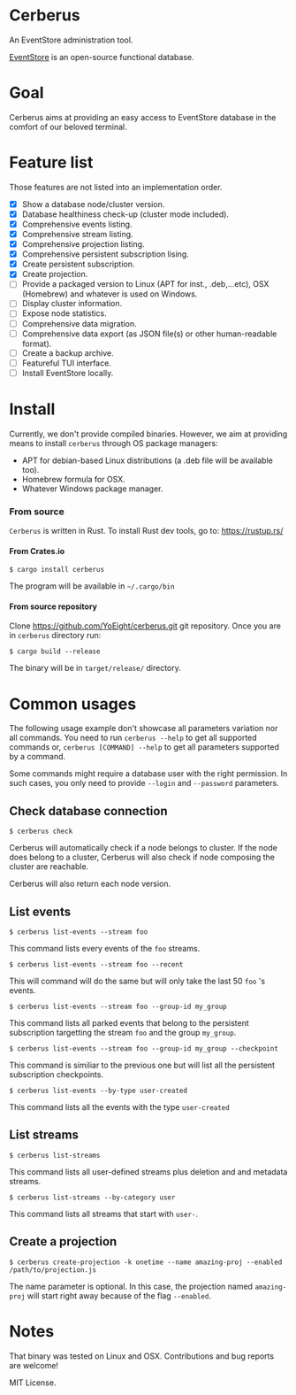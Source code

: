 Cerberus
========

An EventStore administration tool.

[EventStore] is an open-source functional database.

Goal
====

Cerberus aims at providing an easy access to EventStore database in the comfort of our beloved terminal.

Feature list
============

Those features are not listed into an implementation order.

- [x] Show a database node/cluster version.
- [x] Database healthiness check-up (cluster mode included).
- [x] Comprehensive events listing.
- [x] Comprehensive stream listing.
- [x] Comprehensive projection listing.
- [x] Comprehensive persistent subscription lising.
- [x] Create persistent subscription.
- [x] Create projection.
- [ ] Provide a packaged version to Linux (APT for inst., .deb,…etc), OSX (Homebrew) and whatever is used on Windows.
- [ ] Display cluster information.
- [ ] Expose node statistics.
- [ ] Comprehensive data migration.
- [ ] Comprehensive data export (as JSON file(s) or other human-readable format).
- [ ] Create a backup archive.
- [ ] Featureful TUI interface.
- [ ] Install EventStore locally.

Install
=======

Currently, we don't provide compiled binaries. However, we aim at providing means to install `cerberus`
through OS package managers:

* APT for debian-based Linux distributions (a .deb file will be available too).
* Homebrew formula for OSX.
* Whatever Windows package manager.

### From source

`Cerberus` is written in Rust. To install Rust dev tools, go to: https://rustup.rs/

#### From Crates.io

```
$ cargo install cerberus
```

The program will be available in `~/.cargo/bin`

#### From source repository

Clone https://github.com/YoEight/cerberus.git git repository. Once you are in `cerberus` directory run:

```
$ cargo build --release
```

The binary will be in `target/release/` directory.

Common usages
=============

The following usage example don't showcase all parameters variation nor all commands. You need to run
`cerberus --help` to get all supported commands or, `cerberus [COMMAND] --help` to get all parameters supported by a command.

Some commands might require a database user with the right permission. In such cases, you only need to provide `--login` and `--password` parameters.

## Check database connection

```
$ cerberus check
```

Cerberus will automatically check if a node belongs to cluster. If the node does belong to a
cluster, Cerberus will also check if node composing the cluster are reachable.

Cerberus will also return each node version.

## List events

```
$ cerberus list-events --stream foo
```

This command lists every events of the `foo` streams.

```
$ cerberus list-events --stream foo --recent
```

This will command will do the same but will only take the last 50 `foo` 's events.

```
$ cerberus list-events --stream foo --group-id my_group
```
This command lists all parked events that belong to the persistent subscription targetting the stream `foo` and the group
`my_group`.

```
$ cerberus list-events --stream foo --group-id my_group --checkpoint
```
This command is similiar to the previous one but will list all the persistent subscription checkpoints.

```
$ cerberus list-events --by-type user-created
```

This command lists all the events with the type `user-created`

## List streams

```
$ cerberus list-streams
```

This command lists all user-defined streams plus deletion and and metadata streams.

```
$ cerberus list-streams --by-category user
```

This command lists all streams that start with `user-`.

## Create a projection

```
$ cerberus create-projection -k onetime --name amazing-proj --enabled /path/to/projection.js 
```

The name parameter is optional. In this case, the projection named `amazing-proj` will
start right away because of the flag `--enabled`.

Notes
=====

That binary was tested on Linux and OSX.
Contributions and bug reports are welcome!

MIT License.

[EventStore]: http://eventstore.org
